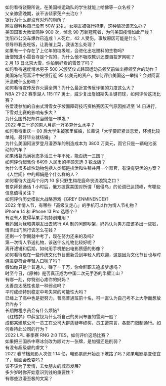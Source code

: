 如何看待饶毅所说，在美国校运动队的学生就能上哈佛等一众名校？  
父亲肺癌晚期，该不该倾家荡产去治疗？  
银行为什么都没有对外的厕所？  
网友爆料称自己没有 50W 彩礼，女朋友被强行拖走，这种情况该怎么办？  
美国国家大教堂鸣钟 900 次，悼念 90 万新冠死者，为何美国疫情如此严峻？  
沈阳市公交车爆炸已造成 1 人死亡，42 人受伤，事故原因可能是什么？  
领导带我去吃饭，让我催上菜，我该怎么处理？  
如果有一个存在了上亿年的垃圾堆，会进化出吃塑料的生物吗?  
唐僧知道小雷音寺是个假的，为什么他不吸取教训还要自投罗网呢？  
2 月 13 日北京大雪，你拍到好看的雪景了吗？  
如何看待速度滑冰男子 500 米颁奖仪式韩国运动员领奖前做出擦领奖台的动作？  
美国冻结阿富汗中央银行近 95 亿美元的资产，如何评价美国这一举措？会对阿富汗造成什么影响？  
如何看待宣传反诈火遍全网？为什么最近宣传反诈骗的力度这么大？  
NBA 21-22 赛季湖人 115:117 勇士，威少复出詹姆斯失关键罚球，如何评价这场比赛？  
谷爱凌参加的自由式滑雪女子坡面障碍技巧资格赛因天气原因推迟至 14 日进行，下雪对比赛的影响有多大？  
为什么国外把邮件当微信一样发？  
2022 年三十岁的男人月薪一万多算什么水平？  
如何看待重庆一 00 后大学生被家里催婚，长辈说「大学要赶紧谈恋爱，环境比较单纯，最好毕业就结婚」？  
为什么美国阿波罗登月漫游车的制造成本为 3800 万美元，而它只是一辆电池驱动的汽车？  
如果诸葛亮满状态多活三十年不死，能否统一三国？  
如何评价起售价 6499 人民币的华硕天选 3 锐龙版？  
为什么很多雄性动物包括人类都是排泄和生殖共用一个器官，有没有更优的方案？  
《人世间》中的郑娟是个什么样的人？  
如何看待大连两个月内 10 多只野生梅花鹿命丧流浪狗之口？  
普京拜登通话 1 小时后，俄方披露美国对所谓「俄侵乌」的论调已达顶峰，有哪些信息值得关注？  
如何评价历史模拟大战略游戏《GREY ENMINENCE》?  
2022 年情人节，有哪些「高级又走心」的手机可以作为情人节礼物？  
iPhone 14 和 iPhone 13 Pro 选哪个？  
有没有人觉得苹果手机特别难用？  
我妈因为我和男朋友出去旅行 AA 制的问题吵架，妈妈认为男方应该多出一些钱，情侣出门旅行该怎么花钱？  
还剩一个学期就中考了，现在努力还来的及吗?  
第一次情人节送礼物，该送什么礼物比较好呢？  
离开滤镜和后期，如何用手机拍出电影质感的影像？  
如何看待现在一些传统文化节目重新受到年轻人的欢迎，这是因为文化节目也与时俱进更符合年轻人口味了吗？  
假如你只是个普通人，赚了一千万，你会辞职去追求梦想吗？  
时至今日，《原神》是否真正成为中国二次元手游的半壁江山？  
有哪一刻，你特别心疼你的妈妈？  
太善良太感性也是一种弱点吗？  
平时成绩特别稳定中考失常的可能性大吗？  
已经上了高中也是挺努力，普高普通班前十名，可一直认为自己考不上大学而想放弃咋办？  
长期做程序员会有什么烦恼?  
《红楼梦》中薛宝钗为什么将自己的房间布置的雪洞一般？  
成都某建筑公司一员工在公司大群质疑年终奖，员工遭禁言，各部门限制通行。如何看待此公司的行为？  
2022 LPL 春季赛 RNG 2:0 TES，如何评价这场比赛？  
如果把三国杀中寒冰剑改为顺对方一张牌，是加强还是削弱？  
有没有超级虐的虐文？  
2022 春节档观影人次仅 1.14 亿，电影票房开始走下坡路了吗？如果电影票变便宜了，局面会改变吗？  
该不该为了爱情，去女朋友的城市发展?  
多少岁时你开始意识到钱的重要性？  
有哪些浪漫至极的文案？  
